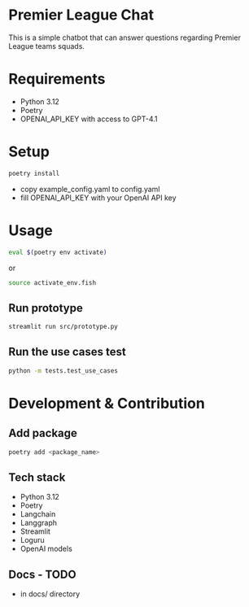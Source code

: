 # Premier League Chat

This is a simple chatbot that can answer questions regarding Premier League teams squads.

# Requirements

- Python 3.12
- Poetry
- OPENAI_API_KEY with access to GPT-4.1

# Setup

```bash
poetry install
```
- copy example_config.yaml to config.yaml
- fill OPENAI_API_KEY with your OpenAI API key


# Usage

```bash
eval $(poetry env activate)
```
or 
```bash
source activate_env.fish
```

## Run prototype

```bash
streamlit run src/prototype.py
```

## Run the use cases test

```bash
python -m tests.test_use_cases
```

# Development & Contribution

## Add package
```bash
poetry add <package_name>
```

## Tech stack

- Python 3.12
- Poetry
- Langchain
- Langgraph
- Streamlit
- Loguru
- OpenAI models

## Docs - TODO

- in docs/ directory 